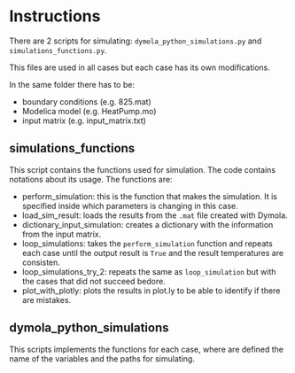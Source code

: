 # Instructions

There are 2 scripts for simulating: `dymola_python_simulations.py` and `simulations_functions.py`.

This files are used in all cases but each case has its own modifications.

In the same folder there has to be:
- boundary conditions (e.g. 825.mat)
- Modelica model (e.g. HeatPump.mo)
- input matrix (e.g. input_matrix.txt)


## simulations_functions
This script contains the functions used for simulation. The code contains notations about its usage. The functions are:

- perform_simulation: this is the function that makes the simulation. It is specified inside which parameters is changing in this case.
- load_sim_result: loads the results from the `.mat` file created with Dymola.
- dictionary_input_simulation: creates a dictionary with the information from the input matrix.
- loop_simulations: takes the `perform_simulation` function and repeats each case until the output result is `True` and the result temperatures are consisten.
- loop_simulations_try_2: repeats the same as `loop_simulation` but with the cases that did not succeed bedore.
- plot_with_plotly: plots the results in plot.ly to be able to identify if there are mistakes.

## dymola_python_simulations

This scripts implements the functions for each case, where are defined the name of the variables and the paths for simulating. 